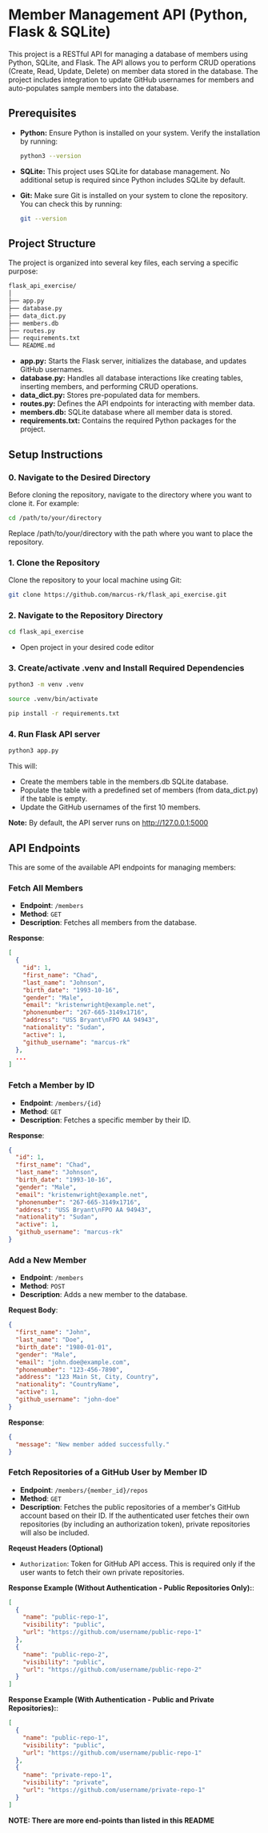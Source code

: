 # Member Management API (Python, Flask & SQLite)

This project is a RESTful API for managing a database of members using Python, SQLite, and Flask. The API allows you to perform CRUD operations (Create, Read, Update, Delete) on member data stored in the database. The project includes integration to update GitHub usernames for members and auto-populates sample members into the database.

## Prerequisites

- **Python:** Ensure Python is installed on your system. Verify the installation by running:

  ```sh
  python3 --version
  ```
- **SQLite:** This project uses SQLite for database management. No additional setup is required since Python includes SQLite by default.

- **Git:** Make sure Git is installed on your system to clone the repository. You can check this by running:

  ```sh
  git --version
  ```

## Project Structure
The project is organized into several key files, each serving a specific purpose:

```sh
flask_api_exercise/
│
├── app.py
├── database.py
├── data_dict.py
├── members.db
├── routes.py
├── requirements.txt
└── README.md
```
- **app.py:** Starts the Flask server, initializes the database, and updates GitHub usernames.
- **database.py:** Handles all database interactions like creating tables, inserting members, and performing CRUD operations.
- **data_dict.py:** Stores pre-populated data for members.
- **routes.py:** Defines the API endpoints for interacting with member data.
- **members.db:** SQLite database where all member data is stored.
- **requirements.txt:** Contains the required Python packages for the project.

## Setup Instructions

### 0. Navigate to the Desired Directory
Before cloning the repository, navigate to the directory where you want to clone it. For example:
```sh
cd /path/to/your/directory
```
Replace /path/to/your/directory with the path where you want to place the repository.

### 1. Clone the Repository
Clone the repository to your local machine using Git:
```sh
git clone https://github.com/marcus-rk/flask_api_exercise.git
```

### 2. Navigate to the Repository Directory
```sh
cd flask_api_exercise
```
- Open project in your desired code editor

### 3. Create/activate .venv and Install Required Dependencies

```sh
python3 -m venv .venv
```
```sh
source .venv/bin/activate
```
```sh
pip install -r requirements.txt
```

### 4. Run Flask API server
```sh
python3 app.py
```
This will:
- Create the members table in the members.db SQLite database.
- Populate the table with a predefined set of members (from data_dict.py) if the table is empty.
- Update the GitHub usernames of the first 10 members.

**Note:** By default, the API server runs on http://127.0.0.1:5000

## API Endpoints

This are some of the available API endpoints for managing members:

### Fetch All Members

- **Endpoint**: `/members`
- **Method**: `GET`
- **Description**: Fetches all members from the database.

**Response**:
```json
[
  {
    "id": 1,
    "first_name": "Chad",
    "last_name": "Johnson",
    "birth_date": "1993-10-16",
    "gender": "Male",
    "email": "kristenwright@example.net",
    "phonenumber": "267-665-3149x1716",
    "address": "USS Bryant\nFPO AA 94943",
    "nationality": "Sudan",
    "active": 1,
    "github_username": "marcus-rk"
  },
  ...
]
```

### Fetch a Member by ID

- **Endpoint**: `/members/{id}`
- **Method**: `GET`
- **Description**: Fetches a specific member by their ID.

**Response**:
```json
{
  "id": 1,
  "first_name": "Chad",
  "last_name": "Johnson",
  "birth_date": "1993-10-16",
  "gender": "Male",
  "email": "kristenwright@example.net",
  "phonenumber": "267-665-3149x1716",
  "address": "USS Bryant\nFPO AA 94943",
  "nationality": "Sudan",
  "active": 1,
  "github_username": "marcus-rk"
}
```

### Add a New Member

- **Endpoint**: `/members`
- **Method**: `POST`
- **Description**: Adds a new member to the database.

**Request Body**:
```json
{
  "first_name": "John",
  "last_name": "Doe",
  "birth_date": "1980-01-01",
  "gender": "Male",
  "email": "john.doe@example.com",
  "phonenumber": "123-456-7890",
  "address": "123 Main St, City, Country",
  "nationality": "CountryName",
  "active": 1,
  "github_username": "john-doe"
}
```

**Response**:
```json
{
  "message": "New member added successfully."
}
```

### Fetch Repositories of a GitHub User by Member ID

- **Endpoint**: `/members/{member_id}/repos`
- **Method**: `GET`
- **Description**: Fetches the public repositories of a member's GitHub account based on their ID. If the authenticated user fetches their own repositories (by including an authorization token), private repositories will also be included.

**Reqeust Headers (Optional)**
- `Authorization`: Token for GitHub API access. This is required only if the user wants to fetch their own private repositories.

**Response Example (Without Authentication - Public Repositories Only):**:
```json
[
  {
    "name": "public-repo-1",
    "visibility": "public",
    "url": "https://github.com/username/public-repo-1"
  },
  {
    "name": "public-repo-2",
    "visibility": "public",
    "url": "https://github.com/username/public-repo-2"
  }
]
```

**Response Example (With Authentication - Public and Private Repositories):**:
```json
[
  {
    "name": "public-repo-1",
    "visibility": "public",
    "url": "https://github.com/username/public-repo-1"
  },
  {
    "name": "private-repo-1",
    "visibility": "private",
    "url": "https://github.com/username/private-repo-1"
  }
]
```

**NOTE: There are more end-points than listed in this README**

